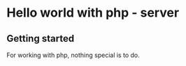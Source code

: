 # Hello world with php - server

## Getting started

For working with php, nothing special is to do.
